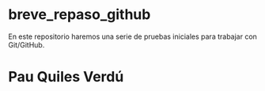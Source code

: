 # breve_repaso_github
En este repositorio haremos una serie de pruebas iniciales para trabajar con Git/GitHub.

# Pau Quiles Verdú